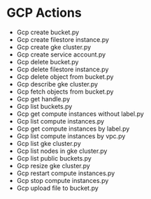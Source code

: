 

 # GCP Actions 

* Gcp create bucket.py
* Gcp create filestore instance.py
* Gcp create gke cluster.py
* Gcp create service account.py
* Gcp delete bucket.py
* Gcp delete filestore instance.py
* Gcp delete object from bucket.py
* Gcp describe gke cluster.py
* Gcp fetch objects from bucket.py
* Gcp get handle.py
* Gcp list buckets.py
* Gcp get compute instances without label.py
* Gcp list compute instances.py
* Gcp get compute instances by label.py
* Gcp list compute instances by vpc.py
* Gcp list gke cluster.py
* Gcp list nodes in gke cluster.py
* Gcp list public buckets.py
* Gcp resize gke cluster.py
* Gcp restart compute instances.py
* Gcp stop compute instances.py
* Gcp upload file to bucket.py
